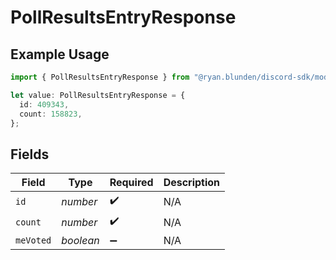 # PollResultsEntryResponse

## Example Usage

```typescript
import { PollResultsEntryResponse } from "@ryan.blunden/discord-sdk/models/components";

let value: PollResultsEntryResponse = {
  id: 409343,
  count: 158823,
};
```

## Fields

| Field              | Type               | Required           | Description        |
| ------------------ | ------------------ | ------------------ | ------------------ |
| `id`               | *number*           | :heavy_check_mark: | N/A                |
| `count`            | *number*           | :heavy_check_mark: | N/A                |
| `meVoted`          | *boolean*          | :heavy_minus_sign: | N/A                |